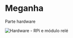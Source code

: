 # Meganha
Parte hardware

![Hardware - RPi e módulo relé](https://drive.google.com/drive/folders/1SKgekVl4QXpUeKFDZQrMKc2cPzZaHdof)
